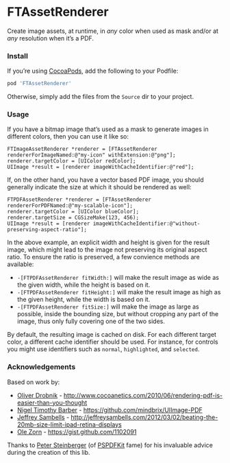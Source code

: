 # FTAssetRenderer

Create image assets, at runtime, in _any_ color when used as mask and/or at _any_ resolution when it’s a PDF.


### Install

If you’re using [CocoaPods](https://github.com/CocoaPods/CocoaPods), add the following to your Podfile:

```ruby
pod 'FTAssetRenderer'
```

Otherwise, simply add the files from the `Source` dir to your project.


### Usage

If you have a bitmap image that’s used as a mask to generate images in different colors, then you can use it like so:

```objc
FTImageAssetRenderer *renderer = [FTAssetRenderer rendererForImageNamed:@"my-icon" withExtension:@"png"];
renderer.targetColor = [UIColor redColor];
UIImage *result = [renderer imageWithCacheIdentifier:@"red"];
```

If, on the other hand, you have a vector based PDF image, you should generally indicate the size at which it should be rendered as well:

```objc
FTPDFAssetRenderer *renderer = [FTAssetRenderer rendererForPDFNamed:@"my-scalable-icon"];
renderer.targetColor = [UIColor blueColor];
renderer.targetSize = CGSizeMake(123, 456);
UIImage *result = [renderer imageWithCacheIdentifier:@"without-preserving-aspect-ratio"];
```

In the above example, an explicit width and height is given for the result image, which might lead to the image not preserving its original aspect ratio. To ensure the ratio is preserved, a few convience methods are available:

* `-[FTPDFAssetRenderer fitWidth:]` will make the result image as wide as the given width, while the height is based on it.
* `-[FTPDFAssetRenderer fitHeight:]` will make the result image as high as the given height, while the width is based on it.
* `-[FTPDFAssetRenderer fitSize:]` will make the image as large as possible, inside the bounding size, but without cropping any part of the image, thus only fully covering one of the two sides.

By default, the resulting image is cached on disk. For each different target color, a different cache identifier should be used. For instance, for controls you might use identifiers such as `normal`, `highlighted`, and `selected`.


### Acknowledgements

Based on work by:
* [Oliver Drobnik](https://github.com/Cocoanetics) - http://www.cocoanetics.com/2010/06/rendering-pdf-is-easier-than-you-thought
* [Nigel Timothy Barber](https://github.com/mindbrix) - https://github.com/mindbrix/UIImage-PDF
* [Jeffrey Sambells](https://github.com/iamamused) - http://jeffreysambells.com/2012/03/02/beating-the-20mb-size-limit-ipad-retina-displays
* [Ole Zorn](https://github.com/omz) - https://gist.github.com/1102091

Thanks to [Peter Steinberger](https://github.com/steipete) (of [PSPDFKit](http://pspdfkit.com) fame) for his invaluable advice during the creation of this lib.

